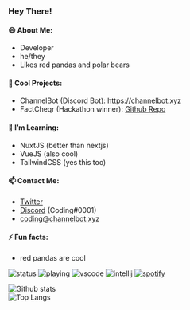 ### Hey There!
#### 😄 About Me:
- Developer
- he/they
- Likes red pandas and polar bears

#### 🔭 Cool Projects:
- ChannelBot (Discord Bot): https://channelbot.xyz
- FactCheqr (Hackathon winner): [Github Repo](https://github.com/tandpfun/discord-factcheck-bot)

#### 🌱 I’m Learning:
- NuxtJS (better than nextjs)
- VueJS (also cool)
- TailwindCSS (yes this too)

#### 📫 Contact Me:
-  [Twitter](https://twitter.com/cdngdev)
-  [Discord](https://channelbot.xyz/support) (Coding#0001)
-  [coding@channelbot.xyz](mailto:coding@channelbot.xyz)

#### ⚡ Fun facts:
- red pandas are cool


![status](https://nocache.advaith.workers.dev?url=https://img.shields.io/endpoint?url=https://dev.discordprofiles.me/api/badge/status/276544649148235776?simple=true)
![playing](https://nocache.advaith.workers.dev?url=https://img.shields.io/endpoint?url=https://dev.discordprofiles.me/api/badge/playing/276544649148235776)
![vscode](https://nocache.advaith.workers.dev?url=https://img.shields.io/endpoint?url=https://dev.discordprofiles.me/api/badge/vscode/276544649148235776)
![intellij](https://nocache.advaith.workers.dev?url=https://img.shields.io/endpoint?url=https://dev.discordprofiles.me/api/badge/intellij/276544649148235776)
[![spotify](https://nocache.advaith.workers.dev?url=https://img.shields.io/endpoint?url=https://dev.discordprofiles.me/api/badge/spotify/276544649148235776)](https://dev.discordprofiles.me/openspotify/276544649148235776)

![Github stats](https://github-readme-stats.vercel.app/api?username=tandpfun&theme=blueberry&count_private=true&hide_border=true&line_height=25)
<br>
![Top Langs](https://github-readme-stats.vercel.app/api/top-langs/?username=tandpfun&layout=compact&theme=blueberry&count_private=true&hide_border=true&line_height=25)
